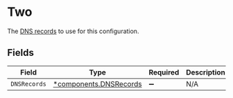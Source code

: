 # Two

The [DNS records](/reference/api/tls/custom-certs/dns-records/) to use for this configuration.


## Fields

| Field                                                       | Type                                                        | Required                                                    | Description                                                 |
| ----------------------------------------------------------- | ----------------------------------------------------------- | ----------------------------------------------------------- | ----------------------------------------------------------- |
| `DNSRecords`                                                | [*components.DNSRecords](../../models/shared/dnsrecords.md) | :heavy_minus_sign:                                          | N/A                                                         |